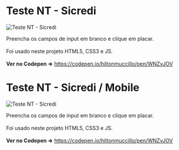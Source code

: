 # Teste NT - Sicredi

![Teste NT - Sicredi](screen-sicredi.gif?raw=true "Teste NT - Sicredi")

Preencha os campos de input em branco e clique em placar.<br><br>
Foi usado neste projeto HTML5, CSS3 e JS.<br><br>
<strong>Ver no Codepen =></strong> https://codepen.io/hiltonmuccillo/pen/WNZvJOV

# Teste NT - Sicredi / Mobile

![Teste NT - Sicredi](screen-sicredi-mobile.gif?raw=true "Teste NT - Sicredi")

Preencha os campos de input em branco e clique em placar.<br><br>
Foi usado neste projeto HTML5, CSS3 e JS.<br><br>
<strong>Ver no Codepen =></strong> https://codepen.io/hiltonmuccillo/pen/WNZvJOV
